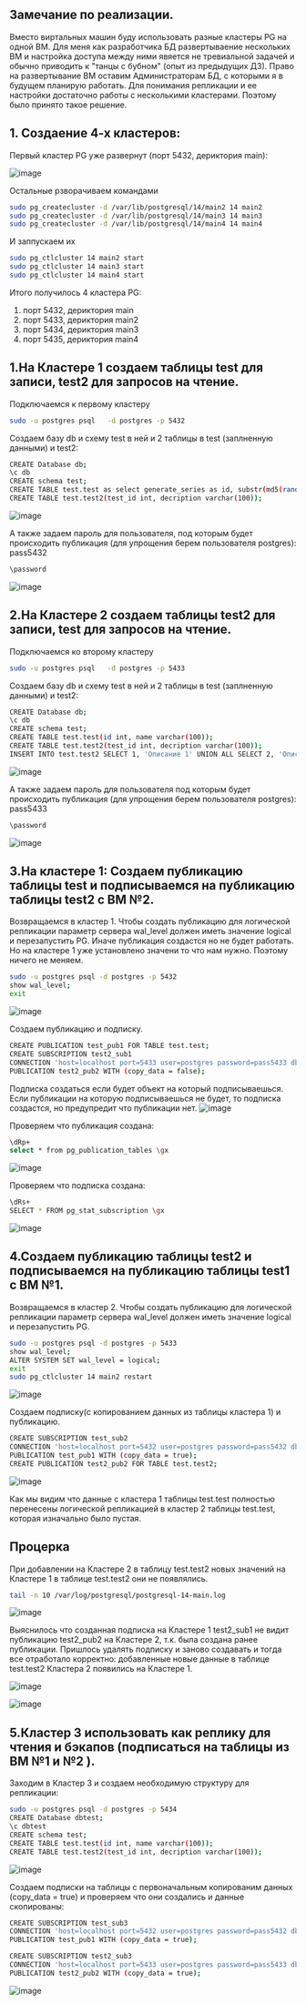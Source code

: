 ## Замечание по реализации. 
Вместо виртальных машин буду использовать разные кластеры PG на одной ВМ. Для меня как разработчика БД развертываение нескольких ВМ и настройка доступа между ними явяется не тревиальной задачей и обычно приводить к "танцы с бубном" (опыт из предыдущих ДЗ). Право на развертывание ВМ оставим Администраторам БД, с которыми я в будущем планирую работать. Для понимания репликации и ее настройки достаточно работы с несколькими кластерами. Поэтому было принято такое решение. 

## 1. Создаение 4-х кластеров:

Первый кластер PG уже развернут (порт 5432, дериктория main):

![image](https://github.com/user-attachments/assets/8d41a60a-e964-403f-84fa-639b41bb6fd7)

Остальные рзворачиваем командами 
```bash
sudo pg_createcluster -d /var/lib/postgresql/14/main2 14 main2
sudo pg_createcluster -d /var/lib/postgresql/14/main3 14 main3
sudo pg_createcluster -d /var/lib/postgresql/14/main4 14 main4
```
И заппускаем их
```bash
sudo pg_ctlcluster 14 main2 start
sudo pg_ctlcluster 14 main3 start
sudo pg_ctlcluster 14 main4 start
```
Итого получилось 4 кластера PG:
1. порт 5432, дериктория main
2. порт 5433, дериктория main2
3. порт 5434, дериктория main3
4. порт 5435, дериктория main4

## 1.На Кластере 1 создаем таблицы test для записи, test2 для запросов на чтение.
Подключаемся к первому кластеру
```bash
sudo -u postgres psql	-d postgres -p 5432
```
Cоздаем базу db и схему test в ней и 2 таблицы в test (заплненную данными) и test2:
```bash
CREATE Database db;
\c db
CREATE schema test;
CREATE TABLE test.test as select generate_series as id, substr(md5(random()::text), 1, 25)::varchar(100) as name from generate_series(1,5,1);
CREATE TABLE test.test2(test_id int, decription varchar(100));
```
![image](https://github.com/user-attachments/assets/24d448ea-54fd-49b5-8ba9-cef2b164c829)

А также задаем пароль для пользователя, под которым будет происходить публикация (для упрощения берем пользователя postgres): pass5432
```bash
\password
```
![image](https://github.com/user-attachments/assets/3110fec8-bb01-44d8-9a8c-9ad19dab8e04)

## 2.На Кластере 2 создаем таблицы test2 для записи, test для запросов на чтение.
Подключаемся ко второму кластеру
```bash
sudo -u postgres psql	-d postgres -p 5433
```
Cоздаем базу db и схему test в ней и 2 таблицы в test (заплненную данными) и test2:
```bash
CREATE Database db;
\c db
CREATE schema test;
CREATE TABLE test.test(id int, name varchar(100));
CREATE TABLE test.test2(test_id int, decription varchar(100));
INSERT INTO test.test2 SELECT 1, 'Описание 1' UNION ALL SELECT 2, 'Описание 2';
```
![image](https://github.com/user-attachments/assets/47c0aed8-2e51-455b-a612-52dcb0b96dd5)

А также задаем пароль для пользователя под которым будет происходить публикация (для упрощения берем пользователя postgres): pass5433 
```bash
\password
```
![image](https://github.com/user-attachments/assets/c595e137-49a2-45ab-b53c-dd94acaa808f)


## 3.На кластере 1: Создаем публикацию таблицы test и подписываемся на публикацию таблицы test2 с ВМ №2.
Возвращаемся в кластер 1. Чтобы создать публикацию для логической репликации параметр сервера wal_level должен иметь значение logical и перезапустить PG. 
Иначе публикация создастся но не будет работать.
Но на кластере 1 уже установлено значени то что нам нужно. Поэтому ничего не меняем.
```bash
sudo -u postgres psql -d postgres -p 5432
show wal_level;
exit
```
![image](https://github.com/user-attachments/assets/ea0f459a-f77c-427c-827a-0d34711f509d)

Создаем публикацию и подписку.
```bash
CREATE PUBLICATION test_pub1 FOR TABLE test.test;
CREATE SUBSCRIPTION test2_sub1 
CONNECTION 'host=localhost port=5433 user=postgres password=pass5433 dbname=db' 
PUBLICATION test2_pub2 WITH (copy_data = false);
```
Подписка создаться если будет объект на который подписываешься. Если публикации на которую подписываешься не будет, то подписка создастся, но предупредит что публикации нет. 
![image](https://github.com/user-attachments/assets/8576d99b-7c1e-44f3-848c-d8b1cee0f9b4)

Проверяем что публикация создана:
```bash
\dRp+
select * from pg_publication_tables \gx
```
![image](https://github.com/user-attachments/assets/9f8b3dcd-d90e-4128-8a6c-a642f9aaa9aa)

Проверяем что подписка создана:
```bash
\dRs+
SELECT * FROM pg_stat_subscription \gx
```
![image](https://github.com/user-attachments/assets/bdd1cbff-b7e8-4949-bb8f-20ab468e80ee)

## 4.Создаем публикацию таблицы test2 и подписываемся на публикацию таблицы test1 с ВМ №1.
Возвращаемся в кластер 2. Чтобы создать публикацию для логической репликации параметр сервера wal_level должен иметь значение logical и перезапустить PG. 
```bash
sudo -u postgres psql -d postgres -p 5433
show wal_level;
ALTER SYSTEM SET wal_level = logical;
exit
sudo pg_ctlcluster 14 main2 restart
```
![image](https://github.com/user-attachments/assets/2bab2a31-f1e3-4383-9c5c-e3e7bfb9e8c8)

Создаем подписку(с копированием данных из таблицы кластера 1) и публикацию.
```bash
CREATE SUBSCRIPTION test_sub2 
CONNECTION 'host=localhost port=5432 user=postgres password=pass5432 dbname=db' 
PUBLICATION test_pub1 WITH (copy_data = true);
CREATE PUBLICATION test2_pub2 FOR TABLE test.test2;
```
![image](https://github.com/user-attachments/assets/7b9c9023-4b62-4b7f-b72f-fd5432243382)

Как мы видим что данные с кластера 1 таблицы test.test полностью перенесены логической репликацией в кластер 2 таблицы test.test, которая изначально было пустая.

## Процерка
При добавлении на Кластере 2 в таблицу test.test2 новых значений на Кластере 1 в таблице test.test2 они не появлялись.
```bash
tail -n 10 /var/log/postgresql/postgresql-14-main.log
```
![image](https://github.com/user-attachments/assets/80541624-e141-4a69-bb83-ae6f5b202ea7)

Выяснилось что созданная подписка на Кластере 1 test2_sub1 не видит публикацию test2_pub2 на Кластере 2, т.к. была создана ранее публикации. Пришлось удалять подписку и заново создавать и тогда все отработало корректно: добавленные новые данные в таблице test.test2 Кластера 2 появились на Кластере 1.

![image](https://github.com/user-attachments/assets/d89f8818-700b-419d-992d-aa6058ee45fd)

![image](https://github.com/user-attachments/assets/55b3dac7-f2f5-467b-a762-7d35cd74f75d)

## 5.Кластер 3 использовать как реплику для чтения и бэкапов (подписаться на таблицы из ВМ №1 и №2 ).
Заходим в Кластер 3 и создаем необходимую структуру для репликации:
```bash
sudo -u postgres psql -d postgres -p 5434
CREATE Database dbtest;
\c dbtest
CREATE schema test;
CREATE TABLE test.test(id int, name varchar(100));
CREATE TABLE test.test2(test_id int, decription varchar(100));
```
![image](https://github.com/user-attachments/assets/3d3ff8d8-ea7b-48e0-b2c0-29c085ff8a11)

Создаем подписки на таблицы с первоначальным копированим данных (copy_data = true) и проверяем что они создались и данные скопированы:
```bash
CREATE SUBSCRIPTION test_sub3 
CONNECTION 'host=localhost port=5432 user=postgres password=pass5432 dbname=db' 
PUBLICATION test_pub1 WITH (copy_data = true);

CREATE SUBSCRIPTION test2_sub3 
CONNECTION 'host=localhost port=5433 user=postgres password=pass5433 dbname=db' 
PUBLICATION test2_pub2 WITH (copy_data = true);
```
![image](https://github.com/user-attachments/assets/0c513fcf-d375-4c86-8146-907ed34a5101)
